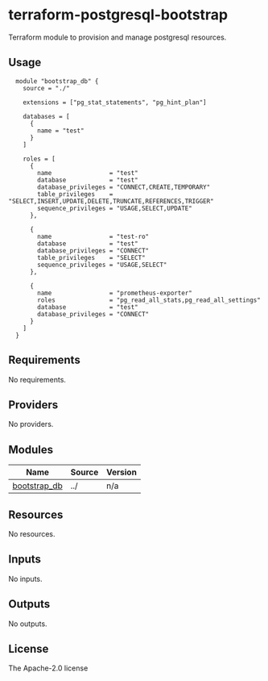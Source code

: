 # terraform-postgresql-bootstrap

Terraform module to provision and manage postgresql resources.   

## Usage

```hcl
  module "bootstrap_db" {
    source = "./"

    extensions = ["pg_stat_statements", "pg_hint_plan"]

    databases = [
      {
        name = "test"
      }
    ]

    roles = [
      {
        name                = "test"
        database            = "test"
        database_privileges = "CONNECT,CREATE,TEMPORARY"
        table_privileges    = "SELECT,INSERT,UPDATE,DELETE,TRUNCATE,REFERENCES,TRIGGER"
        sequence_privileges = "USAGE,SELECT,UPDATE"
      },

      {
        name                = "test-ro"
        database            = "test"
        database_privileges = "CONNECT"
        table_privileges    = "SELECT"
        sequence_privileges = "USAGE,SELECT"
      },

      {
        name                = "prometheus-exporter"
        roles               = "pg_read_all_stats,pg_read_all_settings"
        database            = "test"
        database_privileges = "CONNECT"
      }
    ]
  }
```

<!-- BEGIN_TF_DOCS -->
## Requirements

No requirements.

## Providers

No providers.

## Modules

| Name | Source | Version |
|------|--------|---------|
| <a name="module_bootstrap_db"></a> [bootstrap\_db](#module\_bootstrap\_db) | ../ | n/a |

## Resources

No resources.

## Inputs

No inputs.

## Outputs

No outputs.
<!-- END_TF_DOCS --> 

## License
The Apache-2.0 license